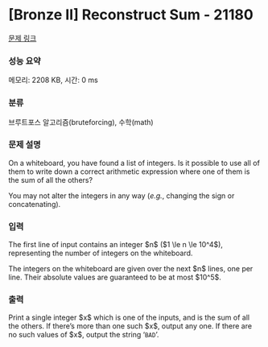 # [Bronze II] Reconstruct Sum - 21180 

[문제 링크](https://www.acmicpc.net/problem/21180) 

### 성능 요약

메모리: 2208 KB, 시간: 0 ms

### 분류

브루트포스 알고리즘(bruteforcing), 수학(math)

### 문제 설명

<p>On a whiteboard, you have found a list of integers. Is it possible to use all of them to write down a correct arithmetic expression where one of them is the sum of all the others?</p>

<p>You may not alter the integers in any way (<em>e.g.</em>, changing the sign or concatenating).</p>

### 입력 

 <p>The first line of input contains an integer $n$ ($1 \le n \le 10^4$), representing the number of integers on the whiteboard.</p>

<p>The integers on the whiteboard are given over the next $n$ lines, one per line. Their absolute values are guaranteed to be at most $10^5$.</p>

### 출력 

 <p>Print a single integer $x$ which is one of the inputs, and is the sum of all the others. If there’s more than one such $x$, output any one. If there are no such values of $x$, output the string ‘<code>BAD</code>’.</p>

